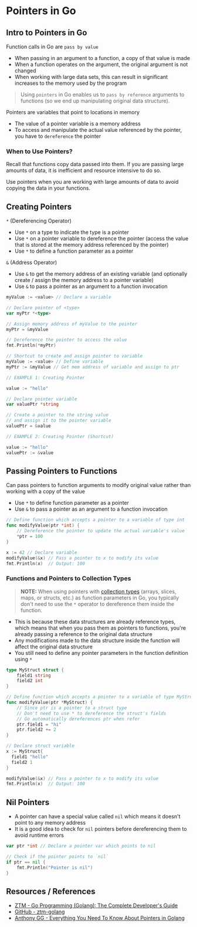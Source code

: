 # Pointers in Go

## Intro to Pointers in Go

Function calls in Go are `pass by value`

- When passing in an argument to a function, a copy of that value is made
- When a function operates on the argument, the original argument is not changed
- When working with large data sets, this can result in significant increases to the memory used by the program

> Using `pointers` in Go enables us to `pass by reference` arguments to functions (so we end up manipulating original data structure).

Pointers are variables that point to locations in memory

- The value of a pointer variable is a memory address
- To access and manipulate the actual value referenced by the pointer, you have to `dereference` the pointer

### When to Use Pointers?

Recall that functions copy data passed into them. If you are passing large amounts of data, it is inefficient and resource intensive to do so.

Use pointers when you are working with large amounts of data to avoid copying the data in your functions.

## Creating Pointers

`*` (Dereferencing Operator)

- Use `*` on a type to indicate the type is a pointer
- Use `*` on a pointer variable to dereference the pointer (access the value that is stored at the memory address referenced by the pointer)
- Use `*` to define a function parameter as a pointer

`&` (Address Operator)

- Use `&` to get the memory address of an existing variable (and optionally create / assign the memory address to a pointer variable)
- Use `&` to pass a pointer as an argument to a function invocation

```go
myValue := <value> // Declare a variable

// Declare pointer of <type>
var myPtr *<type>

// Assign memory address of myValue to the pointer
myPtr = &myValue

// Dereference the pointer to access the value
fmt.Println(*myPtr)
```

```go
// Shortcut to create and assign pointer to variable
myValue := <value> // Define variable
myPtr := &myValue // Get mem address of variable and assign to ptr
```

```go
// EXAMPLE 1: Creating Pointer

value := "hello"

// Declare pointer variable
var valuePtr *string

// Create a pointer to the string value
// and assign it to the pointer variable
valuePtr = &value
```

```go
// EXAMPLE 2: Creating Pointer (Shortcut)

value := "hello"
valuePtr := &value
```

## Passing Pointers to Functions

Can pass pointers to function arguments to modify original value rather than working with a copy of the value

- Use `*` to define function parameter as a pointer
- Use `&` to pass a pointer as an argument to a function invocation

```go
// Define function which accepts a pointer to a variable of type int
func modifyValue(ptr *int) {
    // Dereference the pointer to update the actual variable's value
    *ptr = 100
}

x := 42 // Declare variable
modifyValue(&x) // Pass a pointer to x to modify its value
fmt.Println(x)  // Output: 100
```

### Functions and Pointers to Collection Types

> **NOTE:** When using pointers with [collection types](go_data-types_collections.md) (arrays, slices, maps, or structs, etc.) as function parameters in Go, you typically don't need to use the `*` operator to dereference them inside the function.

- This is because these data structures are already reference types, which means that when you pass them as pointers to functions, you're already passing a reference to the original data structure
- Any modifications made to the data structure inside the function will affect the original data structure
- You still need to define any pointer parameters in the function definition using `*`

```go
type MyStruct struct {
    field1 string
    field2 int
}

// Define function which accepts a pointer to a variable of type MyStruct
func modifyValue(ptr *MyStruct) {
    // Since ptr is a pointer to a struct type
    // Don't need to use * to dereference the struct's fields
    // Go automatically dereferences ptr when refer
    ptr.field1 = "hi"
    ptr.field2 += 2
}

// Declare struct variable
x := MyStruct{
  field1 "hello"
  field2 1
}

modifyValue(&x) // Pass a pointer to x to modify its value
fmt.Println(x)  // Output: 100
```

## Nil Pointers

- A pointer can have a special value called `nil` which means it doesn't point to any memory address
- It is a good idea to check for `nil` pointers before dereferencing them to avoid runtime errors

```go
var ptr *int // Declare a pointer var which points to nil

// Check if the pointer points to `nil`
if ptr == nil {
    fmt.Println("Pointer is nil")
}
```

## Resources / References

- [ZTM - Go Programming (Golang): The Complete Developer's Guide](https://zerotomastery.io/courses/learn-golang/)
- [GitHub - ztm-golang](https://github.com/jayson-lennon/ztm-golang)
- [Anthony GG - Everything You Need To Know About Pointers in Golang](https://www.youtube.com/watch?v=mqH21m0MsWk&list=PL0xRBLFXXsP7-0IVCmoo2FEWBrQzfH2l8&index=7)

